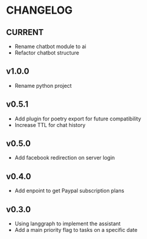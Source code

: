 # CHANGELOG

## CURRENT
* Rename chatbot module to ai
* Refactor chatbot structure

## v1.0.0
* Rename python project

## v0.5.1
* Add plugin for poetry export for future compatibility
* Increase TTL for chat history

## v0.5.0
* Add facebook redirection on server login

## v0.4.0
* Add enpoint to get Paypal subscription plans

## v0.3.0
* Using langgraph to implement the assistant
* Add a main priority flag to tasks on a specific date
